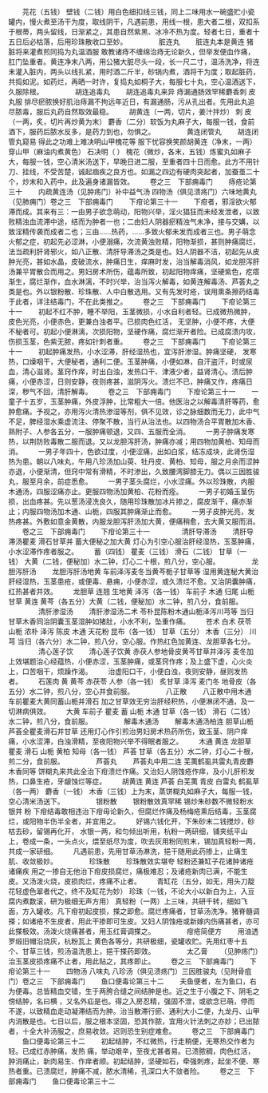 <!-- { "loadSidebar": true } -->
　　芫花（五钱） 壁钱（二钱）用白色细扣线三钱，同上二味用水一碗盛贮小瓷罐内，慢火煮至汤干为度，取线阴干，凡遇前患，用线一根，患大者二根，双扣系于根蒂，两头留线，日渐紧之，其患自然紫黑、冰冷不热为度。轻者七日，重者十五日后必枯落，后用珍珠散收口至妙。
　　
　　脏连丸
　　脏连丸本是黄连 猪脏将来灌煮煎同捣为丸温酒服 敢教诸痔不缠绵治痔无论新久，但举发便血作痛，肛门坠重者。黄连净末八两，用公猪大脏尽头一段，长一尺二寸，温汤洗净，将连末灌入脏内，两头以线扎紧，用时酒二斤半，砂锅内煮，酒将干为度；取起脏药，共捣如泥。如药烂，再晒一时许，复捣丸如桐子大，每服七十丸，空心温酒送下，久服除根。
　　
　　胡连追毒丸
　　胡连追毒丸来异 痔漏通肠效罕稀麝香刺 皮丸服 排尽瘀脓换好肌治痔漏不拘远年近日，有漏通肠，污从孔出者。先用此丸追尽脓毒，服后丸药自然取效最稳。
　　胡黄连（一两，切片，姜汁拌炒） 刺 皮（一两，炙，切片再炒黄为末） 麝香（二分）软饭为丸麻子大，每服一钱，食前酒下，服药后脓水反多，是药力到也，勿惧之。
　　
　　黄连闭管丸
　　胡连闭管丸窥易 得此之功难上难决明山甲槐花等 服下忧容换笑颜胡黄连（净末，一两） 穿山甲（麻油内煮黄色） 石决明（ ） 槐花（微炒，各末，五钱）炼蜜丸如麻子大，每服一钱，空心清米汤送下，早晚日进二服，至重者四十日而愈。此方不用针刀、挂线，不受苦楚，诚起痼疾之良方也。如漏之四边有硬肉突起者，加蚕茧二十个，炒末和入药中，此及遍身诸漏皆效。
　　卷之三　下部痈毒门
　　痔疮论第三十
　　内疏黄连汤（见肿疡门）补中益气汤 四物汤（俱见溃疡门）六味地黄丸（见肺痈门）卷之三　下部痈毒门
　　下疳论第三十一
　　下疳者，邪淫欲火郁滞而成。其来有三：一由男子欲念萌动，阳物兴举，淫火猖狂而未经发泄者，以致败精浊血流滞中途，结而为肿者一也；二由妇人阴器瘀精浊气未净，接与交媾，以致淫精传袭而成者二也；三由……热药，……多致火郁未发而成者三也。男子萌念火郁之症，初起先必涩淋，小便溺痛，次流黄浊败精，阳物渐损，甚则肿痛腐烂，法当疏利肝肾邪火，如八正散、清肝导滞汤之类是也。妇人阴器不洁，初起先从皮肿光亮，甚如水晶，皮破流水，肿痛日生，痒麻时发，治当解毒消风，如龙胆泻肝汤兼平胃散合而用之。男妇房术所伤，蕴毒所致，初起阳物痒痛，坚硬紫色，疙瘩渐生，腐烂渐作，血水淋漓，不时兴举，治当泻火解毒，如黄连解毒汤、芦荟丸之类是也。外以银粉散、珍珠散、人中白散选用。又有先发时疮，误用熏条擦药结毒于此者，详注结毒门，不在此类推之。
　　卷之三　下部痈毒门
　　下疳论第三十一
　　初起不红不肿，睡不举阳，玉茎微损，小水自利者轻。已成微热微肿，皮色光亮，小便赤色，更兼白浊者平。已损肉色红活， 无坚肿，小便不疼，大便不秘者可。初起小便淋漓，次损阳物，坚硬作痛，腐烂渐开者险。已成腐溃内攻，伤损玉茎，色紫无脓，疼如针刺者重。
　　卷之三　下部痈毒门
　　下疳论第三十一
　　初起肿痛发热，小水涩滞，肝经湿热也，宜泻肝渗湿。肿痛坚硬， 发寒热，口燥咽干，大便秘者，通利二便。玉茎肿痛，小便如淋，自汗盗汗，时或尿血，清心滋肾。茎窍作痒，时出白浊，发热口干、津液少者，益肾清心。溃后肿痛，小便赤涩，日则安静，夜则疼甚，滋阴泻火。溃烂不已，肿痛又作，疼痛日深，秽气不回，清肝解毒。
　　卷之三　下部痈毒门
　　下疳论第三十一
　　一童子十五岁，玉茎肿痛，外皮浮肿，比常粗大一倍。他医治之以解毒清肝等药，愈肿愈痛。予视之，亦用泻火清热渗湿等剂，俱不见效，诊之脉细数而无力，此中气不足，脾经湿水乘虚流注、停聚不散，当行从治法也。以四物汤合平胃散加木香、熟附子、人参各五分，一服肿痛顿退，又四、五服而全消。
　　一男子肿痛发寒热，以荆防败毒散二服而退。又以龙胆泻肝汤，肿痛亦减；用四物加黄柏、知母而消。
　　一男子年四十，色欲过度，小便涩痛，出如白浆，结冻成块，此肾伤湿热为患。朝以八味丸，午用八珍汤加山萸、牡丹皮、黄柏、知母，服之月余而涩肿亦退，小便渐清，但窍中常有滑精，不时渗出，久致腰湾脚膝无力。偶以三因胜骏丸，服至月余，前症悉愈。
　　一男子茎头腐烂，小水涩痛。外以珍珠散，内服木通汤，四服涩痛亦止。更服四物汤加黄柏、花粉而痊。
　　一男子初婚玉茎伤损，出血疼甚。先以葱汤浸洗良久，随用珍珠散加冰片掺之，腐皮渐干，痛亦渐止；内服四物汤加木通、山栀，四服其肿痛渐止而愈。
　　一男子皮肿光亮，发热疼甚。外敷如意金黄散，内服龙胆泻肝汤加大黄，便痛稍愈，去大黄又服而消。
　　卷之三　下部痈毒门
　　下疳论第三十一
　　
　　清肝导滞汤
　　清肝导滞汤瞿麦 滑石甘草并 蓄大便秘之加大黄 灯心为引空心服治肝经湿热，玉茎肿痛，小水涩滞作疼者服之。
　　蓄（四钱） 瞿麦（三钱） 滑石（二钱） 甘草（一钱） 大黄（二钱，便秘加）水二钟，灯心二十根，煎八分，空心服。
　　
　　龙胆泻肝汤
　　龙胆泻肝汤地黄 车前泽泻麦冬当黄芩栀子甘草等 湿用黄连秘大黄治肝经湿热，玉茎患疮，或便毒、悬痈，小便赤涩，或久溃烂不愈。又治阴囊肿痛，红热甚者并效。
　　龙胆草 连翘 生地黄 泽泻（各一钱） 车前子 木通 归尾 山栀 甘草 黄连 黄芩（各五分）大黄（二钱，便秘加）水二钟，煎八分，食前服。
　　
　　清肝渗湿汤
　　清肝渗湿汤二术 苓朴昆陈粉木通山栀泽泻川芎等 当归甘草木香同治阴囊玉茎湿肿如猪肚，小水不利，坠重作痛。
　　苍术 白术 茯苓 山栀 浓朴 泽泻 陈皮 木通 天花粉 昆布（各一钱） 甘草（五分） 木香（三分） 川芎 当归（各六分）水二钟，煎八分，空心服。作热红色加黄连、龙胆草各七分。
　　
　　清心莲子饮
　　清心莲子饮黄 赤茯人参地骨皮黄芩甘草并泽泻 麦冬加上效堪题治心经蕴热，小便赤涩，玉茎肿痛，或茎窍作疼；及上盛下虚，心火炎上，口苦咽干，烦躁作渴。
　　治虚阳口干，小便白浊，夜则安静，昼则发热者。
　　石莲肉 黄 黄芩 赤茯苓 人参（各一钱） 炙甘草 泽泻 麦门冬 地骨皮（各五分）水二钟，煎八分，空心并食前服。
　　
　　八正散
　　八正散中用木通 车前瞿麦大黄同蓄山栀并滑石 加之甘草效无穷治肝经积热，小便淋闭不通，及一切淋病俱效。
　　大黄 车前子 瞿麦 蓄 山栀 木通 甘草（各一钱） 滑石（二钱）水二钟，煎八分，食前服。
　　
　　解毒木通汤
　　解毒木通汤柏连 胆草山栀芦荟全瞿麦滑石并甘草 还用灯心作引煎治男妇房术热药所伤，致玉茎、阴户痒痛，小水涩滞，白浊滑精，至夜阳物兴举不得眠者服之。
　　木通 黄连 龙胆草 瞿麦 滑石 山栀 黄柏 知母（各一钱） 芦荟 甘草（各五分）水二钟，灯心二十根，煎二分，食前服。
　　
　　芦荟丸
　　芦荟丸中用二连 芜荑鹤虱共雷丸青皮麝木香同等 饼糊丸来共此全治下疳溃烂作痛。又治妇人阴蚀疮作痒，及小儿肝积发热，口鼻生疮，牙龈蚀烂等症。
　　胡黄连 黄连 芦荟 白芜荑 青皮 白雷丸 鹤虱草（各一两） 麝香（一钱） 木香（三钱）上为末，蒸饼糊丸如麻子大，每服一钱，空心清米汤送下。
　　
　　银粉散
　　银粉散效真罕稀 锡炒朱砂数不微轻粉水银并 粉 下疳结毒敢相违治下疳毋论新久，但腐烂作痛及杨梅疮熏后结毒，玉茎腐烂，或阳物半伤半全者，并宜用之。
　　好锡六钱化开，下朱砂末二钱搅炒，砂枯去砂，留锡再化开， 水银一两，和匀倾出听用，杭粉一两研细，铺夹纸平山上，卷成一条，一头点火，煨至纸尽为度，吹去灰用粉同煎末，锡加真轻粉一两，共成一家研细。
　　凡遇前患，先用甘草汤淋洗，挹干随用此药掺上，止痛生肌、收敛极妙。
　　
　　珍珠散
　　珍珠散效实堪夸 轻粉还兼缸子花诸肿诸疮诸痛疾 用之一掺自无他治下疳皮损腐烂，痛极难忍；及诸疮新肉已满，不能生皮。又汤泼火烧，皮损肉烂，疼痛不止者。
　　青缸花（五分，如无，用头刀靛花轻虚色翠者代之，终不及缸花为妙） 珍珠（一钱，不论大小以新白为上，入豆腐内煮数滚，研为极细无声方用） 真轻粉（一两）上三味，共研千转，细如飞面，方入罐收。凡下疳初起皮损，搽之即愈。腐烂疼痛者，甘草汤洗净。猪脊髓调搽；如诸疮不生皮者，用此干掺即可生皮。又妇人阴蚀疮或新嫁内伤痛甚者，亦可此搽极效。汤泼火烧痛甚者，用玉红膏调搽之。
　　
　　疳疮简便方
　　用油透罗缎旧帽沿烧灰，杭粉瓦上 黄色各等分，共研极细，瓷罐收贮。先用红枣十五个、甘草三钱，煎汤温洗患上，挹干搽药即效。
　　
　　太乙膏
　　（见肿疡门）治玉茎皮损疼痛不止者，用此贴之，其疼即止。
　　卷之三　下部痈毒门
　　下疳论第三十一
　　四物汤 八味丸 八珍汤（俱见溃疡门）三因胜骏丸（见附骨疽门）卷之三　下部痈毒门
　　鱼口便毒论第三十二
　　夫鱼便者，左为鱼口，右为便毒。总皆精血交错，生于两胯合缝之间结肿是也。近之生于小腹之下、阴毛之傍结肿，名曰横 ，又名外疝是也。得之入房忍精，强固不泄，或欲念已萌，停而不遂，以致精血走动凝滞结而为肿。治当散滞行瘀、通利大小二便，九龙丹、山甲内消散是也。七日以后，服之根本坚固，恐其作脓，宜用火针法刺之亦妙；已出脓者，十全大补汤服之，庶易收敛。迟则恐生别症难愈。
　　卷之三　下部痈毒门
　　鱼口便毒论第三十二
　　初起结肿，不红微热，行走稍便，无寒热交作者为轻。已成红赤肿痛，发热 痛，举动艰辛，至夜尤甚者易。已溃脓稠，肉色红活，肿消痛止，新肉易生、作痒者顺。初起结肿，坚硬如石，牵强刺疼，起坐不便、寒热者重。已溃腐烂，肿痛不减，脓水清稀，孔深口大不敛者险。
　　卷之三　下部痈毒门
　　鱼口便毒论第三十二
